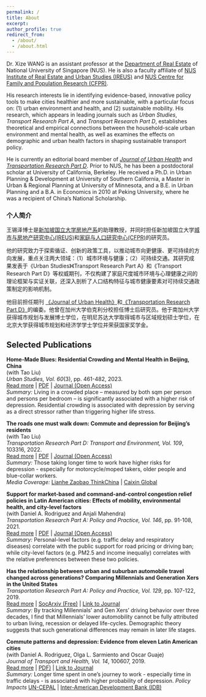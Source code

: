 ```yaml
---
permalink: /
title: About
excerpt: 
author_profile: true
redirect_from: 
  - /about/
  - /about.html
---
```


Dr. Xize WANG is an assistant professor at the [Department of Real Estate](https://bizfaculty.nus.edu.sg/faculty-details/?profId=672) of National University of Singapore (NUS). He is also a faculty affiliate of [NUS Institute of Real Estate and Urban Studies (IREUS)](https://ireus.nus.edu.sg/) and [NUS Centre for Family and Population Research (CFPR)](https://fass.nus.edu.sg/cfpr/). 

His research interests lie in identifying evidence-based, innovative policy tools to make cities healthier and more sustainable, with a particular focus on: (1) urban environment and health, and (2) sustainable mobility. His research, which appears in leading journals such as <i>Urban Studies</i>, <i>Transport Research Part A</i>, and <i>Transport Research Part D</i>, establishes theoretical and empirical connections between the household-scale urban environment and mental health, as well as examines the effects on demographic and urban health factors in shaping sustainable transport policy.

He is currently an editorial board member of <i>[Journal of Urban Health](https://link.springer.com/journal/11524)</i> and <i>[Transportation Research Part D](https://www.sciencedirect.com/journal/transportation-research-part-d-transport-and-environment)</i>. Prior to NUS, he has been a postdoctoral scholar at University of California, Berkeley. He received a Ph.D. in Urban Planning & Development at University of Southern California, a Master in Urban & Regional Planning at University of Minnesota, and a B.E. in Urban Planning and a B.A. in Economics in 2010 at Peking University, where he was a recipient of China’s National Scholarship.


### 个人简介
王锡泽博士是[新加坡国立大学房地产系](https://bizfaculty.nus.edu.sg/faculty-details/?profId=672)的助理教授，并同时担任新加坡国立大学[城市与房地产研究中心(IREUS)](https://ireus.nus.edu.sg/)和[家庭与人口研究中心(CFPR)](https://fass.nus.edu.sg/cfpr/)的研究员。

他的研究致力于探索循证、创新的政策工具，以推动城市向更健康、更可持续的方向发展，重点关注两大领域：（1）城市环境与健康；（2）可持续交通。其研究成果发表于《Urban Studies》《Transport Research Part A》和《Transport Research Part D》等权威期刊，不仅构建了家庭尺度城市环境与心理健康之间的理论框架与实证关联，还深入剖析了人口结构特征与城市健康要素对可持续交通政策制定的影响机制。

他目前担任期刊 [《Journal of Urban Health》](https://link.springer.com/journal/11524)和[《Transportation Research Part D》](https://www.sciencedirect.com/journal/transportation-research-part-d-transport-and-environment)的编委。他曾在加州大学伯克利分校担任博士后研究员。他于南加州大学获得城市规划与发展博士学位，在明尼苏达大学取得城市与区域规划硕士学位，在北京大学获得城市规划和经济学学士学位并荣获国家奖学金。


## Selected Publications

**Home-Made Blues: Residential Crowding and Mental Health in Beijing, China**\
(with Tao Liu)\
<i>Urban Studies, Vol. 60</i>(3), pp. 461-482, 2023.\
[Read more](https://xizewang.github.io/publication/2023-02-01-us-dep10-crowding) \| [PDF](https://xizewang.github.io/files/2023-02-01-us-dep10-crowding.pdf) \| [Journal (Open Access)](https://doi.org/10.1177/00420980221101707)\
<i> Summary:</i> Living in a crowded place – measured by both sqm per person and persons per bedroom – is significantly associated with a higher risk of depression. Residential crowding is associated with depression by serving as a direct stressor rather than triggering higher life stress. 


**The roads one must walk down: Commute and depression for Beijing’s residents**\
(with Tao Liu)\
<i>Transportation Research Part D: Transport and Environment, Vol. 109</i>, 103316, 2022.\
[Read more](https://xizewang.github.io/publication/2022-06-22-trd-depression-commute) \| [PDF](https://xizewang.github.io/files/2022-06-22-trd-depression-commute.pdf) \| [Journal (Open Access)](https://doi.org/10.1016/j.trd.2022.103316)\
<i> Summary:</i> Those taking longer time to work have higher risks for depression - especially for motorcycle/moped takers, older people and blue-collar workers. \
<i> Media Coverage:</i> [Lianhe Zaobao ThinkChina](https://www.thinkchina.sg/longer-commute-beijingers-may-spell-higher-depression-risks) \| [Caixin Global](https://www.caixinglobal.com/2022-10-20/how-your-work-commute-can-affect-your-mental-health-101954036.html) 


**Support for market-based and command-and-control congestion relief policies in Latin American cities: Effects of mobility, environmental health, and city-level factors**\
(with Daniel A. Rodriguez and Anjali Mahendra)\
<i>Transportation Research Part A: Policy and Practice, Vol. 146</i>, pp. 91-108, 2021.\
[Read more](https://xizewang.github.io/publication/2021-04-01-tra-roadpricing-caf) \| [PDF](https://xizewang.github.io/files/2021-04-01-tra-roadpricing-caf.pdf) \| [Journal (Open Access)](https://doi.org/10.1016/j.tra.2020.12.004)\
<i> Summary:</i> Personal-level factors (e.g. traffic delay and respiratory diseases) correlate with the public support for road pricing or driving ban; while city-level factors (e.g. PM2.5 and income inequaliy) correlates with the relative preferences between these two policies.


**Has the relationship between urban and suburban automobile travel changed across generations? Comparing Millennials and Generation Xers in the United States**\
<i>Transportation Research Part A: Policy and Practice, Vol. 129</i>, pp. 107-122, 2019.\
[Read more](https://xizewang.github.io/publication/2019-08-20-tra-nhts) \| [SocArxiv (Free)](https://osf.io/preprints/socarxiv/2y5vj) \| [Link to Journal](https://doi.org/10.1016/j.tra.2019.08.012)\
<i> Summary:</i> By tracking Millennials’ and Gen Xers’ driving behavior over three decades, I find that Millennials’ lower automobility cannot be fully attributed to urban living, recession or delayed life-cycles. Demographic theory suggests that such generational differences may remain in later life stages.


**Commute patterns and depression: Evidence from eleven Latin American cities**\
(with Daniel A. Rodriguez, Olga L. Sarmiento and Oscar Guaje)\
<i>Journal of Transport and Health, Vol. 14</i>, 100607, 2019.\
[Read more](https://xizewang.github.io/publication/2019-09-05-jth-depression-caf) \| [PDF)](https://xizewang.github.io/files/2019-09-05-jth-depression-caf.pdf) \| [Link to Journal](https://doi.org/10.1016/j.jth.2019.100607)\
<i> Summary:</i> Longer time spent in one’s journey to work - especially time in traffic delays - is associated with higher probability of depression.
<i> Policy Impacts </i> [UN-CEPAL](https://repositorio.cepal.org/server/api/core/bitstreams/ee31031c-55dd-4bdb-9f10-582ae59ff57e/content) \| [Inter-American Development Bank (IDB)](https://publications.iadb.org/en/social-determinants-health-health-centered-approach-multi-sectoral-action)

